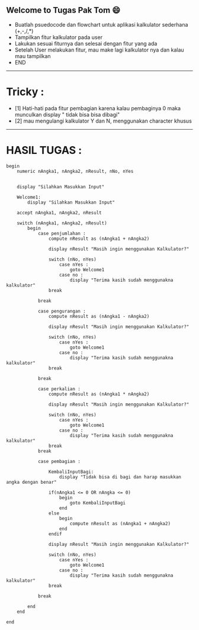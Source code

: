## Welcome to Tugas Pak Tom :smile:


- Buatlah psuedocode dan flowchart untuk aplikasi kalkulator sederhana (+,-,/,*)
- Tampilkan fitur kalkulator pada user 
- Lakukan sesuai fiturnya dan selesai dengan fitur yang ada
- Setelah User melakukan fitur, mau make lagi kalkulator nya dan kalau mau tampilkan 
- END

---
# Tricky : 
- [1] Hati-hati pada fitur pembagian karena kalau pembaginya 0 maka munculkan display " tidak bisa bisa dibagi"
- [2] mau mengulangi kalkulator Y dan N, menggunakan character khusus 

---

# HASIL TUGAS : 

```
begin 
    numeric nAngka1, nAngka2, nResult, nNo, nYes

    
    display "Silahkan Masukkan Input"

    Welcome1: 
        display "Silahkan Masukkan Input"

    accept nAngka1, nAngka2, nResult

    switch (nAngka1, nAngka2, nResult)
        begin 
            case penjumlahan : 
                compute nResult as (nAngka1 + nAngka2) 

                display nResult "Masih ingin menggunakan Kalkulator?"

                switch (nNo, nYes)
                    case nYes : 
                        goto Welcome1
                    case no : 
                        display "Terima kasih sudah menggunakna kalkulator"
                break

            break

            case pengurangan : 
                compute nResult as (nAngka1 - nAngka2) 

                display nResult "Masih ingin menggunakan Kalkulator?"

                switch (nNo, nYes)
                    case nYes : 
                        goto Welcome1
                    case no : 
                        display "Terima kasih sudah menggunakna kalkulator"
                break

            break

            case perkalian : 
                compute nResult as (nAngka1 * nAngka2) 

                display nResult "Masih ingin menggunakan Kalkulator?"

                switch (nNo, nYes)
                    case nYes : 
                        goto Welcome1
                    case no : 
                        display "Terima kasih sudah menggunakna kalkulator"
                break
            break

            case pembagian : 
                
                KembaliInputBagi: 
                    display "Tidak bisa di bagi dan harap masukkan angka dengan benar"

                if(nAngka1 <= 0 OR nAngka <= 0)
                    begin
                        goto KembaliInputBagi                         
                    end
                else
                    begin 
                        compute nResult as (nAngka1 + nAngka2) 
                    end
                endif

                display nResult "Masih ingin menggunakan Kalkulator?"

                switch (nNo, nYes)
                    case nYes : 
                        goto Welcome1
                    case no : 
                        display "Terima kasih sudah menggunakna kalkulator"
                break

            break

        end
    end 

end 
```

<!-- 
## TUGAS 
begin 
    numeric nAngka, nResult,  
    display "Masukkan Input"
    accept nAngka, nResult,  


    switch 
        begin 
            case penjumlahan : 
            case pengurangan : 
            case perkalian : 
            case pembagian : 
        end
    end 

end 

 -->